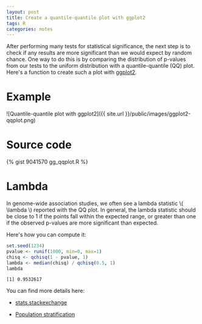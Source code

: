 ```yaml
---
layout: post
title: Create a quantile-quantile plot with ggplot2
tags: R
categories: notes
---
```


After performing many tests for statistical significance, the next step is to
check if any results are more significant than we would expect by random
chance. One way to do this is by comparing the distribution of p-values from
our tests to the uniform distribution with a quantile-quantile (QQ) plot.
Here's a function to create such a plot with [ggplot2].

[ggplot2]: http://docs.ggplot2.org/

<!-- more -->

# Example

![Quantile-quantile plot with ggplot2]({{ site.url }}/public/images/ggplot2-qqplot.png)

# Source code

{% gist 9041570 gg_qqplot.R %}

# Lambda

In genome-wide association studies, we often see a lambda statistic \\(
\lambda \\) reported with the QQ plot. In general, the lambda statistic should
be close to 1 if the points fall within the expected range, or greater than
one if the observed p-values are more significant than expected.

Here's how you can compute it:

```r
set.seed(1234)
pvalue <- runif(1000, min=0, max=1)
chisq <- qchisq(1 - pvalue, 1)
lambda <- median(chisq) / qchisq(0.5, 1)
lambda 
```

```
[1] 0.9532617
```

You can find more details here:

- [stats.stackexchange][1]

- [Population stratification][2]

[1]: https://stats.stackexchange.com/questions/110755/how-calculate-inflation-observed-and-expected-p-values-from-uniform-distribution 
[2]: https://en.wikipedia.org/wiki/Population_stratification
